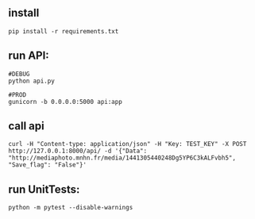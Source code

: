 
## install
```
pip install -r requirements.txt
```

## run API:
```
#DEBUG
python api.py

#PROD
gunicorn -b 0.0.0.0:5000 api:app
```

## call api
```
curl -H "Content-type: application/json" -H "Key: TEST_KEY" -X POST http://127.0.0.1:8000/api/ -d '{"Data": "http://mediaphoto.mnhn.fr/media/1441305440248Dg5YP6C3kALFvbh5", "Save_flag": "False"}'
```

## run UnitTests:
```
python -m pytest --disable-warnings
```